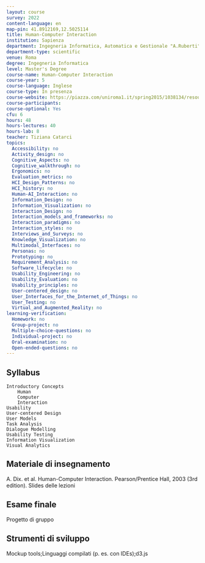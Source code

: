 ```yaml
---
layout: course
survey: 2022
content-language: en
map-pin: 41.8912169,12.5025114
title: Human-Computer Interaction
institution: Sapienza
department: Ingegneria Informatica, Automatica e Gestionale "A.Ruberti"
department-type: scientific
venue: Roma
degree: Ingegneria Informatica
level: Master's Degree
course-name: Human-Computer Interaction
course-year: 5
course-language: Inglese
course-type: In presenza
course-website: https://piazza.com/uniroma1.it/spring2015/1038134/resources
course-participants: 
course-optional: Yes
cfu: 6
hours: 48
hours-lectures: 40
hours-lab: 8
teacher: Tiziana Catarci
topics: 
  Accessibility: no 
  Activity_design: no 
  Cognitive_Aspects: no 
  Cognitive_walkthrough: no 
  Ergonomics: no 
  Evaluation_metrics: no 
  HCI_Design_Patterns: no 
  HCI_history: no 
  Human-AI_Interaction: no 
  Information_Design: no 
  Information_Visualization: no 
  Interaction_Design: no 
  Interaction_models_and_frameworks: no 
  Interaction_paradigms: no 
  Interaction_styles: no 
  Interviews_and_Surveys: no 
  Knowledge_Visualization: no 
  Multimodal_Interfaces: no 
  Personas: no 
  Prototyping: no 
  Requirement_Analysis: no 
  Software_lifecycle: no 
  Usability_Engineering: no 
  Usability_Evaluation: no 
  Usability_principles: no 
  User-centered_design: no 
  User_Interfaces_for_the_Internet_of_Things: no 
  User_Testing: no 
  Virtual_and_Augmented_Reality: no 
learning-verification: 
  Homework: no 
  Group-project: no 
  Multiple-choice-questions: no 
  Individual-project: no 
  Oral-examination: no 
  Open-ended-questions: no 
---
```



## Syllabus 

    Introductory Concepts
        Human 
        Computer 
        Interaction
    Usability 
    User-centered Design 
    User Models 
    Task Analysis 
    Dialogue Modelling
    Usability Testing 
    Information Visualization
    Visual Analytics


## Materiale di insegnamento 
A. Dix. et al. Human-Computer Interaction. Pearson/Prentice Hall, 2003 (3rd edition). 
Slides delle lezioni

## Esame finale 
Progetto di gruppo

## Strumenti di sviluppo 
Mockup tools;Linguaggi compilati (p. es. con IDEs);d3.js
